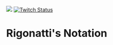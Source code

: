 [![](https://img.shields.io/discord/677642178083946580?color=%23768ACF&label=Discord)](https://discord.gg/U8NcPcHxW3) [![Twitch Status](https://img.shields.io/twitch/status/thiagorigonatti)](https://twitch.tv/thiagorigonatti)

# Rigonatti's Notation
